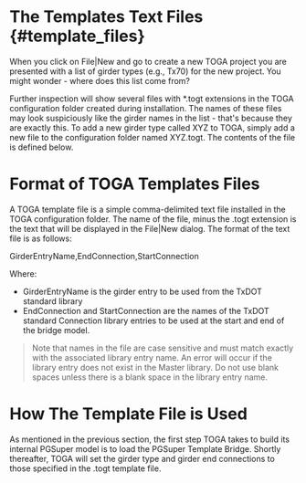 The Templates Text Files {#template_files}
===========================================
When you click on File|New and go to create a new TOGA project you are presented with a list of girder types (e.g., Tx70) for the new project. You might wonder - where does this list come from?

Further inspection will show several files with *.togt extensions in the TOGA configuration folder created during installation. The names of these files may look suspiciously like the girder names in the list - that's because they are exactly this. To add a new girder type called XYZ to TOGA, simply add a new file to the configuration folder named XYZ.togt. The contents of the file is defined below.

Format of TOGA Templates Files
==============================
A TOGA template file is a simple comma-delimited text file installed in the TOGA configuration folder. The name of the file, minus the .togt extension is the text that will be displayed in the File|New dialog. The format of the text file is as follows:

GirderEntryName,EndConnection,StartConnection

Where:
* GirderEntryName is the girder entry to be used from the TxDOT standard library
* EndConnection and StartConnection are the names of the TxDOT standard Connection library entries to be used at the start and end of the bridge model.

> Note that names in the file are case sensitive and must match exactly with the associated library entry name. An error will occur if the library entry does not exist in the Master library. Do not use blank spaces unless there is a blank space in the library entry name.

How The Template File is Used
=============================
As mentioned in the previous section, the first step TOGA takes to build its internal PGSuper model is to load the PGSuper Template Bridge. Shortly thereafter, TOGA will set the girder type and girder end connections to those specified in the .togt template file.


